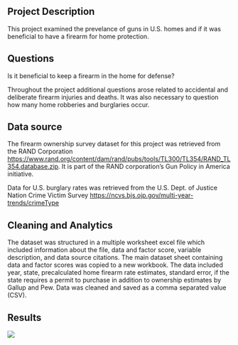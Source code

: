 ## Project Description

This project examined the prevelance of guns in U.S. homes and if it was beneficial to have a firearm for home protection. 

## Questions

Is it beneficial to keep a firearm in the home for defense?

Throughout the project additional questions arose related to accidental and deliberate firearm injuries and deaths. It was also necessary to question how many home robberies and burglaries occur.   

## Data source

The firearm ownership survey dataset for this project was retrieved from the RAND Corporation https://www.rand.org/content/dam/rand/pubs/tools/TL300/TL354/RAND_TL354.database.zip. It is part of the RAND corporation’s Gun Policy in America initiative. 

Data for U.S. burglary rates was retrieved from the U.S. Dept. of Justice Nation Crime Victim Survey https://ncvs.bjs.ojp.gov/multi-year-trends/crimeType

## Cleaning and Analytics

The dataset was structured in a multiple worksheet excel file which included information about the file, data and factor score, variable description, and data source citations. The main dataset sheet containing data and factor scores was copied to a new workbook. The data included year, state, precalculated home firearm rate estimates, standard error, if the state requires a permit to purchase in addition to ownership estimates by Gallup and Pew. Data was cleaned and saved as a comma separated value (CSV).

## Results

![]("reports\figures\home_gun_rates.png?raw=true)
